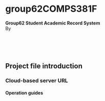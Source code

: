 # group62COMPS381F
**Group62 Student Academic Record System**<br />
By
<br />
<br />
<br />
<br />
<br />
## Project file introduction
### Cloud-based server URL
#### Operation guides
